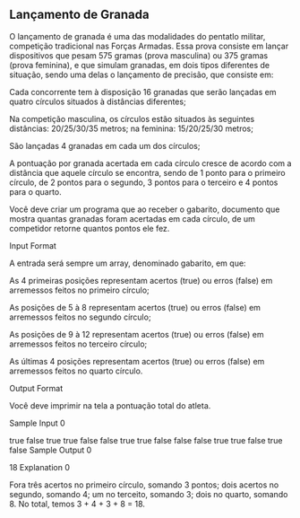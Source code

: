 ## Lançamento de Granada

O lançamento de granada é uma das modalidades do pentatlo militar, competição tradicional nas Forças Armadas. Essa prova consiste em lançar dispositivos que pesam 575 gramas (prova masculina) ou 375 gramas (prova feminina), e que simulam granadas, em dois tipos diferentes de situação, sendo uma delas o lançamento de precisão, que consiste em:

Cada concorrente tem à disposição 16 granadas que serão lançadas em quatro círculos situados à distâncias diferentes;

Na competição masculina, os círculos estão situados às seguintes distâncias: 20/25/30/35 metros; na feminina: 15/20/25/30 metros;

São lançadas 4 granadas em cada um dos círculos;

A pontuação por granada acertada em cada círculo cresce de acordo com a distância que aquele círculo se encontra, sendo de 1 ponto para o primeiro círculo, de 2 pontos para o segundo, 3 pontos para o terceiro e 4 pontos para o quarto.

Você deve criar um programa que ao receber o gabarito, documento que mostra quantas granadas foram acertadas em cada círculo, de um competidor retorne quantos pontos ele fez.

Input Format

A entrada será sempre um array, denominado gabarito, em que:

As 4 primeiras posições representam acertos (true) ou erros (false) em arremessos feitos no primeiro círculo;

As posições de 5 à 8 representam acertos (true) ou erros (false) em arremessos feitos no segundo círculo;

As posições de 9 à 12 representam acertos (true) ou erros (false) em arremessos feitos no terceiro círculo;

As últimas 4 posições representam acertos (true) ou erros (false) em arremessos feitos no quarto círculo.

Output Format

Você deve imprimir na tela a pontuação total do atleta.

Sample Input 0

true false true true
false false true true
false false false true
true false true false
Sample Output 0

18
Explanation 0

Fora três acertos no primeiro círculo, somando 3 pontos; dois acertos no segundo, somando 4; um no terceito, somando 3; dois no quarto, somando 8. No total, temos 3 + 4 + 3 + 8 = 18.